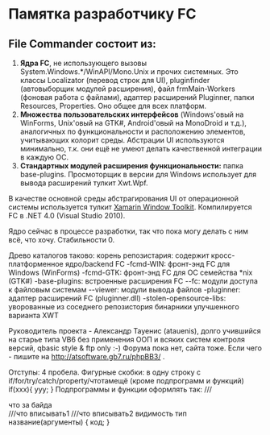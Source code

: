 ﻿Памятка разработчику FC
====

## File Commander состоит из:
1. **Ядра FC**, не использующего вызовы System.Windows.*/WinAPI/Mono.Unix и прочих системных. Это классы Localizator (перевод строк для UI), pluginfinder (автовыборщик модулей расширения), файл frmMain-Workers (фоновая работа с файлами), адаптер расширений Pluginner, папки Resources, Properties. Оно общее для всех платформ.
2. **Множества пользовательских интерфейсов** (Windows'овый на WinForms, Unix'овый на GTK#, Android'овый на MonoDroid и т.д.), аналогичных по функциональности и расположению элементов, учитывающих колорит среды. Абстрации UI используются минимально, т.к. они ещё не умеют делать качественной интеграции в каждую ОС.
3. **Стандартных модулей расширения функциональности:** папка base-plugins. Просмоторщик в версии для Windows использует для вывода расширений тулкит Xwt.Wpf.

В качестве основной среды абстрагирования UI от операционной системы используется тулкит [Xamarin Window Toolkit](https://github.com/mono/xwt).
Компилируется FC в .NET 4.0 (Visual Studio 2010).

Ядро сейчас в процессе разработки, так что пока могу делать с ним всё, что хочу. Стабильности 0.

Древо каталогов таково:
корень репозистария: содержит кросс-платформенное ядро/backend FC
-fcmd-WIN: фронт-энд FC для Windows (WinForms)
-fcmd-GTK: фронт-энд FC для ОС семейства *nix (GTK#)
-base-plugins: встроенные расширения FC
--fc: модули доступа к файловым системам
--viewer: модули вывода файлов
-pluginner: адаптер расширений FC (pluginner.dll)
-stolen-opensource-libs: уворованные из соседнего репозистория бинарники улучшенного варианта XWT

Руководитель проекта - Александр Тауенис (atauenis), долго учившийся на старье типа VB6 без применения ООП и всяких систем контроля версий, qbasic style & ftp only :-)
Форума пока нет, сайта тоже. Если чего - пишите на http://atsoftware.gb7.ru/phpBB3/ .

Отступы: 4 пробела.
Фигурные скобки: в одну строку с if/for/try/catch/property/чтотамещё (кроме подпрограмм и функций)
if(xxx){
    yyy;
}
Подпрограммы и функции оформлять так:
///<summary>что за байда</summary>
///<param>что вписывать1</param>
///<param>что вписывать2</param>
видимость тип название(аргументы)
{
    код;
}